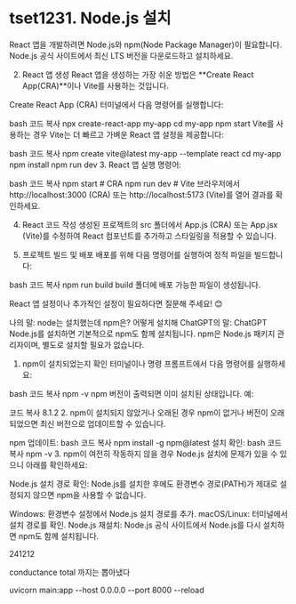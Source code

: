 # tset1231. Node.js 설치
React 앱을 개발하려면 Node.js와 npm(Node Package Manager)이 필요합니다.
Node.js 공식 사이트에서 최신 LTS 버전을 다운로드하고 설치하세요.

2. React 앱 생성
React 앱을 생성하는 가장 쉬운 방법은 **Create React App(CRA)**이나 Vite를 사용하는 것입니다.

Create React App (CRA)
터미널에서 다음 명령어를 실행합니다:

bash
코드 복사
npx create-react-app my-app
cd my-app
npm start
Vite를 사용하는 경우
Vite는 더 빠르고 가벼운 React 앱 설정을 제공합니다:

bash
코드 복사
npm create vite@latest my-app --template react
cd my-app
npm install
npm run dev
3. React 앱 실행
명령어:

bash
코드 복사
npm start      # CRA
npm run dev    # Vite
브라우저에서 http://localhost:3000 (CRA) 또는 http://localhost:5173 (Vite)를 열어 결과를 확인하세요.

4. React 코드 작성
생성된 프로젝트의 src 폴더에서 App.js (CRA) 또는 App.jsx (Vite)를 수정하여 React 컴포넌트를 추가하고 스타일링을 적용할 수 있습니다.

5. 프로젝트 빌드 및 배포
배포를 위해 다음 명령어를 실행하여 정적 파일을 빌드합니다:

bash
코드 복사
npm run build
build 폴더에 배포 가능한 파일이 생성됩니다.

React 앱 설정이나 추가적인 설정이 필요하다면 질문해 주세요! 😊






나의 말:
node는 설치했는데 npm은? 어떻게 설치해
ChatGPT의 말:
ChatGPT
Node.js를 설치하면 기본적으로 npm도 함께 설치됩니다. npm은 Node.js 패키지 관리자이며, 별도로 설치할 필요가 없습니다.

1. npm이 설치되었는지 확인
터미널이나 명령 프롬프트에서 다음 명령어를 실행하세요:

bash
코드 복사
npm -v
npm 버전이 출력되면 이미 설치된 상태입니다. 예:

코드 복사
8.1.2
2. npm이 설치되지 않았거나 오래된 경우
npm이 없거나 버전이 오래되었으면 최신 버전으로 업데이트할 수 있습니다.

npm 업데이트:
bash
코드 복사
npm install -g npm@latest
설치 확인:
bash
코드 복사
npm -v
3. npm이 여전히 작동하지 않을 경우
Node.js 설치에 문제가 있을 수 있으니 아래를 확인하세요:

Node.js 설치 경로 확인: Node.js를 설치한 후에도 환경변수 경로(PATH)가 제대로 설정되지 않으면 npm을 사용할 수 없습니다.

Windows: 환경변수 설정에서 Node.js 설치 경로를 추가.
macOS/Linux: 터미널에서 설치 경로를 확인.
Node.js 재설치: Node.js 공식 사이트에서 Node.js를 다시 설치하면 npm도 함께 설치됩니다.


241212

conductance total 까지는 뽑아냈다


uvicorn main:app --host 0.0.0.0 --port 8000 --reload

